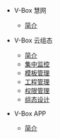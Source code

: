 * V-Box 慧网
	* [简介](zh/net_index)
* V-Box 云组态
	* [简介](zh/web_index)
	* [集中监控](zh/web_monitor)
	* [模板管理](zh/web_template)
	* [工程管理](zh/web_project)
	* [权限管理](zh/web_auth)
	* [组态设计](zh/web_plan)

		
* V-Box APP
	* [简介](zh/app)
